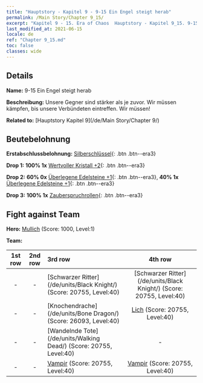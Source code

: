 ```yaml
---
title: "Hauptstory - Kapitel 9 - 9-15 Ein Engel steigt herab"
permalink: /Main Story/Chapter 9_15/
excerpt: "Kapitel 9 - 15. Era of Chaos  Hauptstory - Kapitel 9_15. 9-15 Ein Engel steigt herab"
last_modified_at: 2021-06-15
locale: de
ref: "Chapter 9_15.md"
toc: false
classes: wide
---
```


## Details

 **Name:** 9-15 Ein Engel steigt herab

 **Beschreibung:** Unsere Gegner sind stärker als je zuvor. Wir müssen kämpfen, bis unsere Verbündeten eintreffen. Wir müssen!

 **Related to:** [Hauptstory Kapitel 9](/de/Main Story/Chapter 9/)

## Beutebelohnung

 **Erstabschlussbelohnung:** [Silberschlüssel](/ItemsDE/con_693/){: .btn .btn--era3}

 **Drop 1:** **100% 1x** [Wertvoller Kristall +2](/ItemsDE/mat_31/){: .btn .btn--era3}

 **Drop 2:** **60% 0x** [Überlegene Edelsteine +1](/ItemsDE/mat_23/){: .btn .btn--era3}, **40% 1x** [Überlegene Edelsteine +1](/ItemsDE/mat_23/){: .btn .btn--era3}

 **Drop 3:** **100% 1x** [Zauberspruchrollen](/ItemsDE/con_694/){: .btn .btn--era3}


## Fight against Team
 **Hero:** [Mullich](/de/heroes/Mullich/) (Score: 1000, Level:1)

 **Team:**


  | 1st row | 2nd row | 3rd row | 4th row |
  |:----:|:----:|:----|:----:|
  | - | - | [Schwarzer Ritter](/de/units/Black Knight/) (Score: 20755, Level:40)  | [Schwarzer Ritter](/de/units/Black Knight/) (Score: 20755, Level:40)  |
  | - | - | [Knochendrache](/de/units/Bone Dragon/) (Score: 26093, Level:40)  | [Lich](/de/units/Lich/) (Score: 20755, Level:40)  |
  | - | - | [Wandelnde Tote](/de/units/Walking Dead/) (Score: 20755, Level:40)  | - |
  | - | - | [Vampir](/de/units/Vampire/) (Score: 20755, Level:40)  | [Vampir](/de/units/Vampire/) (Score: 20755, Level:40)  |


